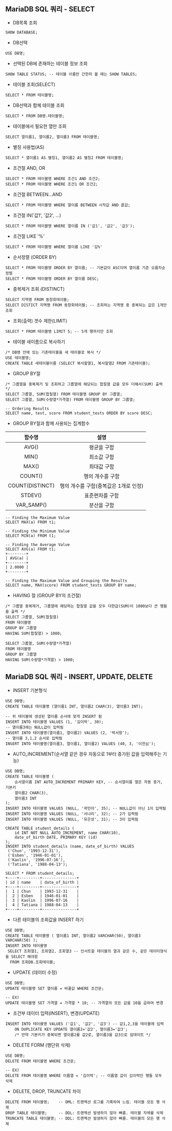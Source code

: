 ## MariaDB SQL 쿼리 - SELECT

- DB목록 조회

```mysql
SHOW DATABASE;
```



- DB선택

```mysql
USE DB명;
```



- 선택된 DB에 존재하는 테이블 정보 조회

```mysql
SHOW TABLE STATUS; -- 테이블 이름만 간한히 볼 때는 SHOW TABLES;
```



- 테이블 조회(SELECT)

```mysql
SELECT * FROM 테이블명;
```



- DB선택과 함께 테이블 조회

```mysql
SELECT * FROM DB명.테이블명;
```



- 테이블에서 필요한 열만 조회

```mysql
SELECT 열이름1, 열이름2, 열이름3 FROM 테이블명;
```



- 별칭 사용법(AS)

```mysql
SELECT * 열이름1 AS 별칭1, 열이름2 AS 별칭2 FROM 테이블명; 
```



- 조건절 AND, OR

```mysql
SELECT * FROM 테이블명 WHERE 조건1 AND 조건2;
SELECT * FROM 테이블명 WHERE 조건1 OR 조건2;
```



- 조건절 BETWEEN...AND

```mysql
SELECT * FROM 테이블명 WHERE 열이름 BETWEEN 시작값 AND 끝값;
```



- 조건절 IN('값1', '값2', ...)

```mysql
SELECT * FROM 테이블명 WHERE 열이름 IN ('값1', '값2', '값3');
```



- 조건절 LIKE '%'

```mysql
SELECT * FROM 테이블명 WHERE 열이름 LIKE '김%'
```



- 순서정렬 (ORDER BY)

```mysql
SELECT * FROM 테이블명 ORDER BY 열이름; -- 기본값이 ASC이며 열이름 기준 오름차순 정렬
SELECT * FROM 테이블명 ORDER BY 열이름 DESC;
```



- 중복제거 조회 (DISTINCT)

```mysql
SELECT 지역명 FROM 동창회테이블;
SELECT DISTICT 지역명 FROM 동창회테이블; -- 조회하는 지역명 중 중복되는 값은 1개만 조회
```



- 조회(출력) 갯수 제한(LIMIT)

```mysql
SELECT * FROM 테이블명 LIMIT 5; -- 5개 행까지만 조회
```



- 테이블 새이름으로 복사하기

```mysql
/* DB명 안에 있는 기존테이블을 새 테이블로 복사 */
USE 테이블명;
CREATE TABLE 새테이블이름 (SELECT 복사할열1, 복사할열2 FROM 기존테이블);
```



- GROUP BY절

```mysql
/* 그룹열을 중복제거 및 조회하고 그룹열에 해당되는 합칠열 값을 모두 더해서(SUM) 출력 */
SELECT 그룹열, SUM(합칠열) FROM 테이블명 GROUP BY 그룹열;
SELECT 그룹열, SUM(수량열*가격열) FROM 테이블명 GROUP BY 그룹열;

-- Ordering Results
SELECT name, test, score FROM student_tests ORDER BY score DESC;
```

- GROUP BY절과 함께 사용되는 집계함수

|     함수명      |                 설명                  |
| :-------------: | :-----------------------------------: |
|      AVG()      |              평균을 구함              |
|      MIN()      |              최소값 구함              |
|      MAX()      |              최대값 구함              |
|     COUNT()     |           행의 개수를 구함            |
| COUNT(DISTINCT) | 행의 개수를 구함(중복값은 1개로 인정) |
|     STDEV()     |            표준편차를 구함            |
|   VAR_SAMP()    |              분산을 구함              |

```mysql
-- Finding the Maximum Value
SELECT MAX(a) FROM t1;

-- Finding the Minimum Value
SELECT MIN(a) FROM t1;

-- Finding the Average Value
SELECT AVG(a) FROM t1;
+--------+
| AVG(a) |
+--------+
| 2.0000 |
+--------+

-- Finding the Maximum Value and Grouping the Results
SELECT name, MAX(score) FROM student_tests GROUP BY name;
```



- HAVING 절 (GROUP BY의 조건절)

```mysql
/* 그룹열 중복제거, 그룹열에 해당하는 합칠열 값을 모두 더한값(SUM)이 1000보다 큰 행들을 출력 */
SELECT 그룹열, SUM(합칠열)
FROM 테이블명
GROUP BY 그룹열
HAVING SUM(합칠열) > 1000;

SELECT 그룹열, SUM(수량열*가격열)
FROM 테이블명
GROUP BY 그룹열
HAVING SUM(수량열*가격열) > 1000;
```





## MariaDB SQL 쿼리 - INSERT, UPDATE, DELETE

- INSERT 기본형식

```mysql
USE DB명;
CREATE TABLE 테이블명 (열이름1 INT, 열이름2 CHAR(3), 열이름3 INT);

-- 위 테이블에 생성된 열이름 순서에 맞게 INSERT 됨
INSERT INTO 테이블명 VALUES (1, '김이박', 30); 
-- 열이름3에는 NULL값이 입력됨
INSERT INTO 테이블명(열이름1, 열이름2) VALUES (2, '박서왕'); 
-- 열이름 3,1,2 순서로 입력됨
INSERT INTO 테이블명(열이름3, 열이름1, 열이름2) VALUES (40, 3, '이전심'); 
```



- AUTO_INCREMENT(순서열 같은 경우 자동으로 1부터 증가된 값을 입력해주는 기능)

```mysql
USE DB명;
CREATE TABLE 테이블명 (
    순서열이름 INT AUTO_INCREMENT PRIMARY KEY, -- 순서열이름 열은 자동 증가, 기본키
    열이름2 CHAR(3),
    열이름3 INT
);
INSERT INTO 테이블명 VALUES (NULL, '곽민아', 35); -- NULL값이 아닌 1이 입력됨
INSERT INTO 테이블명 VALUES (NULL, '서나리', 32); -- 2가 입력됨
INSERT INTO 테이블명 VALUES (NULL, '유은성', 31); -- 3이 입력됨

CREATE TABLE student_details (
    id INT NOT NULL AUTO_INCREMENT, name CHAR(10),
    date_of_birth DATE, PRIMARY KEY (id)
);
INSERT INTO student_details (name, date_of_birth) VALUES 
 ('Chun', '1993-12-31'),
 ('Esben', '1946-01-01'),
 ('Kaolin', '1996-07-16'),
 ('Tatiana', '1988-04-13');
 
SELECT * FROM student_details;
+----+---------+---------------+
| id | name    | date_of_birth |
+----+---------+---------------+
|  1 | Chun    | 1993-12-31    |
|  2 | Esben   | 1946-01-01    |
|  3 | Kaolin  | 1996-07-16    |
|  4 | Tatiana | 1988-04-13    |
+----+---------+---------------+
```



- 다른 테이블의 조회값을 INSERT 하기

```mysql
USE DB명;
CREATE TABLE 테이블명 ( 열이름1 INT, 열이름2 VARCHAR(50), 열이름3 VARCHAR(50) );
INSERT INTO 테이블명 
 SELECT 조회열1, 조회열2, 조회열3 -- 인서트할 테이블의 열과 같은 수, 같은 데이터형식을 SELECT 해야함
  FROM 조회DB.조회테이블;
```



- UPDATE (데이터 수정)

```mysql
USE DB명;
UPDATE 테이블명 SET 열이름 = 바꿀값 WHERE 조건문;

-- EX)
UPDATE 테이블명 SET 가격열 = 가격열 * 10; -- 가격열의 모든 값을 10을 곱하여 변경
```



- 조건부 데이터 입력(INSERT), 변경(UPDATE)

```mysql
INSERT INTO 테이블명 VALUES ('값1', '값2', '값3') -- 값1,2,3을 테이블에 입력
	ON DUPLICATE KEY UPDATE 열이름2='값2', 열이름3='값3';
	/* 만약 기본키가 중복되면 열이름2를 값2로, 열이름3을 값3으로 업데이트 */
```



- DELETE FORM (행단위 삭제)

```mysql
USE DB명;
DELETE FROM 테이블명 WHERE 조건문;

-- EX)
DELETE FROM 테이블명 WHERE 이름열 = '김이박'; -- 이름열 값이 김이박인 행들 모두 삭제
```



- DELETE, DROP, TRUNCATE 차이

```mysql
DELETE FROM 테이블명;    -- DML: 트랜젝션 로그를 기록하여 느림. 테이블 모든 행 삭제
DROP TABLE 테이블명;     -- DDL: 트랜젝션 발생하지 않아 빠름. 테이블 자체를 삭제
TRUNCATE TABLE 테이블명; -- DDL: 트랜젝션 발생하지 않아 빠름. 테이블의 모든 행 삭제
```
